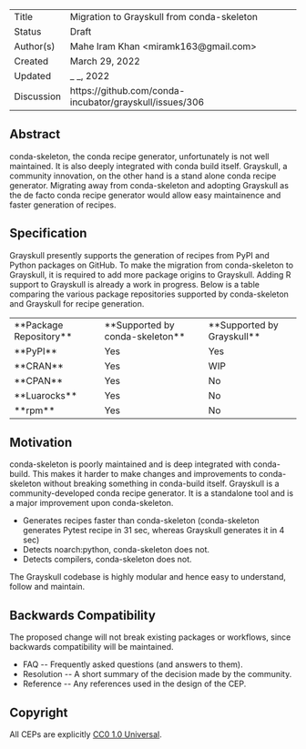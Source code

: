 <table>
<tr><td> Title </td><td> Migration to Grayskull from conda-skeleton </td>
<tr><td> Status </td><td> Draft </td></tr>
<tr><td> Author(s) </td><td> Mahe Iram Khan &lt;miramk163@gmail.com&gt;</td></tr>
<tr><td> Created </td><td> March 29, 2022</td></tr>
<tr><td> Updated </td><td> _ _, 2022</td></tr>
<tr><td> Discussion </td><td> https://github.com/conda-incubator/grayskull/issues/306 </td></tr>
</table>

## Abstract

conda-skeleton, the conda recipe generator, unfortunately is not well maintained. It is also deeply integrated with conda build itself. Grayskull, a community innovation, on the other hand is a stand alone conda recipe generator. Migrating away from conda-skeleton and adopting Grayskull as the de facto conda recipe generator would allow easy maintainence and faster generation of recipes.

## Specification

Grayskull presently supports the generation of recipes from PyPI and Python packages on GitHub. To make the migration from conda-skeleton to Grayskull, it is required to add more package origins to Grayskull. Adding R support to Grayskull is already a work in progress.
Below is a table comparing the various package repositories supported by conda-skeleton and Grayskull for recipe generation.

<table>
<tr><td> **Package Repository** </td><td> **Supported by conda-skeleton** </td><td> **Supported by Grayskull** </td>
<tr><td> **PyPI** </td><td> Yes </td><td> Yes </td></tr>
<tr><td> **CRAN** </td><td> Yes</td><td> WIP </td></tr>
<tr><td> **CPAN** </td><td> Yes </td><td> No </td></tr>
<tr><td> **Luarocks** </td><td> Yes </td><td> No </td></tr>
<tr><td> **rpm** </td><td> Yes </td><td> No </td></tr>
</table>

## Motivation

conda-skeleton is poorly maintained and is deep integrated with conda-build. This makes it harder to make changes and improvements to conda-skeleton without breaking something in conda-build itself. Grayskull is a community-developed conda recipe generator. It is a standalone tool and is a major improvement upon conda-skeleton.

  * Generates recipes faster than conda-skeleton (conda-skeleton generates Pytest recipe in 31 sec, whereas Grayskull generates it in 4 sec)
  * Detects noarch:python, conda-skeleton does not.
  * Detects compilers, conda-skeleton does not.

The Grayskull codebase is highly modular and hence easy to understand, follow and maintain.

## Backwards Compatibility

The proposed change will not break existing packages or workflows, since backwards compatibility will be maintained.


* FAQ -- Frequently asked questions (and answers to them).
* Resolution -- A short summary of the decision made by the community.
* Reference -- Any references used in the design of the CEP.

## Copyright

All CEPs are explicitly [CC0 1.0 Universal](https://creativecommons.org/publicdomain/zero/1.0/).

